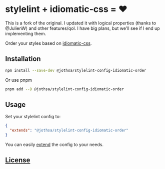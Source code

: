 # stylelint + idiomatic-css = ❤️

This is a fork of the original. I updated it with logical properties (thanks to @JulienW) and other features/qol. I have big plans, but we'll see if I end up implementing them.

Order your styles based on [idiomatic-css](https://github.com/necolas/idiomatic-css#declaration-order).

## Installation

```sh
npm install --save-dev @jothsa/stylelint-config-idiomatic-order
```

Or use pnpm

```sh
pnpm add --D @jothsa/stylelint-config-idiomatic-order
```

## Usage

Set your stylelint config to:

```json
{
  "extends": "@jothsa/stylelint-config-idiomatic-order"
}
```

You can easily [extend](https://github.com/stylelint/stylelint/blob/master/docs/user-guide/configure.md#extends) the config to your needs.

## [License](LICENSE)
